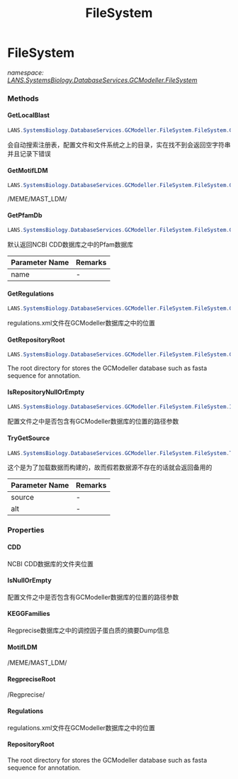 ﻿---
title: FileSystem
---

# FileSystem
_namespace: [LANS.SystemsBiology.DatabaseServices.GCModeller.FileSystem](N-LANS.SystemsBiology.DatabaseServices.GCModeller.FileSystem.html)_



### Methods

#### GetLocalBlast
```csharp
LANS.SystemsBiology.DatabaseServices.GCModeller.FileSystem.FileSystem.GetLocalBlast
```
会自动搜索注册表，配置文件和文件系统之上的目录，实在找不到会返回空字符串并且记录下错误

#### GetMotifLDM
```csharp
LANS.SystemsBiology.DatabaseServices.GCModeller.FileSystem.FileSystem.GetMotifLDM(System.String)
```
<RegpreciseRoot>/MEME/MAST_LDM/

#### GetPfamDb
```csharp
LANS.SystemsBiology.DatabaseServices.GCModeller.FileSystem.FileSystem.GetPfamDb(System.String)
```
默认返回NCBI CDD数据库之中的Pfam数据库

|Parameter Name|Remarks|
|--------------|-------|
|name|-|


#### GetRegulations
```csharp
LANS.SystemsBiology.DatabaseServices.GCModeller.FileSystem.FileSystem.GetRegulations
```
regulations.xml文件在GCModeller数据库之中的位置

#### GetRepositoryRoot
```csharp
LANS.SystemsBiology.DatabaseServices.GCModeller.FileSystem.FileSystem.GetRepositoryRoot
```
The root directory for stores the GCModeller database such as fasta sequence for annotation.

#### IsRepositoryNullOrEmpty
```csharp
LANS.SystemsBiology.DatabaseServices.GCModeller.FileSystem.FileSystem.IsRepositoryNullOrEmpty
```
配置文件之中是否包含有GCModeller数据库的位置的路径参数

#### TryGetSource
```csharp
LANS.SystemsBiology.DatabaseServices.GCModeller.FileSystem.FileSystem.TryGetSource(System.String,System.Func{System.String})
```
这个是为了加载数据而构建的，故而假若数据源不存在的话就会返回备用的

|Parameter Name|Remarks|
|--------------|-------|
|source|-|
|alt|-|




### Properties

#### CDD
NCBI CDD数据库的文件夹位置
#### IsNullOrEmpty
配置文件之中是否包含有GCModeller数据库的位置的路径参数
#### KEGGFamilies
Regprecise数据库之中的调控因子蛋白质的摘要Dump信息
#### MotifLDM
<RegpreciseRoot>/MEME/MAST_LDM/
#### RegpreciseRoot
<RepositoryRoot>/Regprecise/
#### Regulations
regulations.xml文件在GCModeller数据库之中的位置
#### RepositoryRoot
The root directory for stores the GCModeller database such as fasta sequence for annotation.

